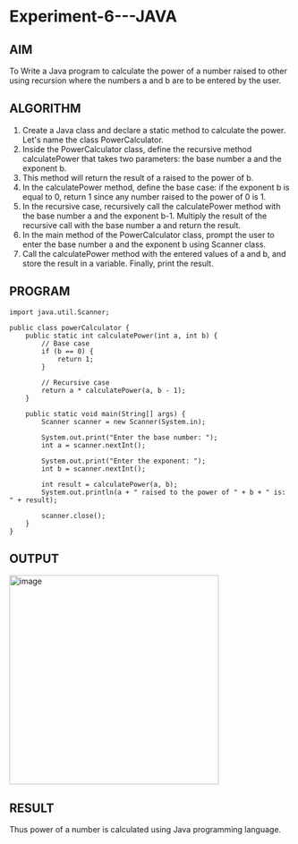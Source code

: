 # Experiment-6---JAVA
## AIM
To Write a Java program to calculate the power of a number raised to other using recursion where the numbers a and b are to be entered by the user.

## ALGORITHM
1. Create a Java class and declare a static method to calculate the power. Let's name the class PowerCalculator.
2. Inside the PowerCalculator class, define the recursive method calculatePower that takes two parameters: the base number a and the exponent b. 
3. This method will return the result of a raised to the power of b.
4. In the calculatePower method, define the base case: if the exponent b is equal to 0, return 1 since any number raised to the power of 0 is 1.
5. In the recursive case, recursively call the calculatePower method with the base number a and the exponent b-1. Multiply the result of the recursive call with the base number a and return the result.
6. In the main method of the PowerCalculator class, prompt the user to enter the base number a and the exponent b using Scanner class.
7. Call the calculatePower method with the entered values of a and b, and store the result in a variable. Finally, print the result.

## PROGRAM
```
import java.util.Scanner;

public class powerCalculator {
    public static int calculatePower(int a, int b) {
        // Base case
        if (b == 0) {
            return 1;
        }

        // Recursive case
        return a * calculatePower(a, b - 1);
    }

    public static void main(String[] args) {
        Scanner scanner = new Scanner(System.in);

        System.out.print("Enter the base number: ");
        int a = scanner.nextInt();

        System.out.print("Enter the exponent: ");
        int b = scanner.nextInt();

        int result = calculatePower(a, b);
        System.out.println(a + " raised to the power of " + b + " is: " + result);

        scanner.close();
    }
}
```
## OUTPUT
<img width="374" alt="image" src="https://github.com/Shavedha/Experiment-6---JAVA/assets/93427376/a299ae81-eab6-4272-b127-5b90794a4b81">

## RESULT
Thus power of a number is calculated using Java programming language.
